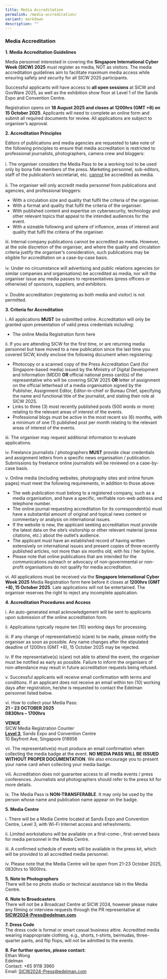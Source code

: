 ```yaml
---
title: Media Accreditation
permalink: /media-accreditation/
variant: markdown
description: ""
---
```

### **Media Accreditation**

**1. Media Accreditation Guidelines**

Media personnel interested in covering the **Singapore International Cyber Week (SICW) 2025** must register as media, NOT as visitors. The media accreditation guidelines aim to facilitate maximum media access while ensuring safety and security for all SICW 2025 participants.

Successful applicants will have access to **all open sessions** at SICW and GovWare 2025, as well as the exhibition show floor at Level 1 of the Sands Expo and Convention Centre. 

Registration opens on **18 August 2025 and closes at 1200hrs (GMT +8) on 15 October 2025**. Applicants will need to complete an online form and submit all required documents for review. All applications are subject to organiser’s approval.

**2. Accreditation Principles**

Editors of publications and media agencies are requested to take note of the following principles to ensure that media accreditation is restricted to professional journalists, photographers, camera crew and bloggers:
<br><br>i. The organiser considers the Media Pass to be a working tool to be used only by bona fide members of the press. Marketing personnel, sub-editors, staff of the publication’s secretariat, etc. <u>cannot</u> be accredited as media. 
<br><br>ii. The organiser will only accredit media personnel from publications and agencies, and professional bloggers:
* With a circulation size and quality that fulfil the criteria of the organiser.
* With a format and quality that fulfil the criteria of the organiser.
* With published content and expertise on cybersecurity, technology and other relevant topics that appeal to the intended audiences for the event.
* With a sizeable following and sphere of influence, areas of interest and quality that fulfil the criteria of the organiser.

iii.	Internal company publications cannot be accredited as media. However, at the sole discretion of the organiser, and where the quality and circulation criteria justify the organiser’s consideration, such publications may be eligible for accreditation on a case-by-case basis.
<br><br>iv.	Under no circumstance will advertising and public relations agencies (or similar companies and organisations) be accredited as media, nor will the organiser issue any media passes to representatives (press officers or otherwise) of sponsors, suppliers, and exhibitors.
<br><br>v.	Double accreditation (registering as both media and visitor) is not permitted.

**3. Criteria for Accreditation**

i. All applications **MUST** be submitted online. Accreditation will only be granted upon presentation of valid press credentials including:
* The online Media Registration form here<a href="https://www.gevme.com/78139197/registration/buy?tickets-419384=1" target="_blank"></a>

ii.	If you are attending SICW for the first time, or are returning media personnel but have moved to a new publication since the last time you covered SICW, kindly enclose the following document when registering:
* Photocopy or a scanned copy of the Press Accreditation Card (for Singapore-based media) issued by the Ministry of Digital Development and Information (MDDI) **OR** official national press card(s) of the representative who will be covering SICW 2025 **OR** letter of assignment on the official letterhead of a media organisation signed by the Publisher, Assignment Editor, Editor-in-chief or Bureau Chief, specifying the name and functional title of the journalist, and stating their role at SICW 2025.
* Links to three (3) most recently published posts (500 words or more) relating to the relevant areas of interest of the events.
* Professional blogs must be active in the most recent six (6) months, with a minimum of one (1) published post per month relating to the relevant areas of interest of the events.

iii.	The organiser may request additional information to evaluate applications.

iv.	Freelance journalists / photographers **MUST** provide clear credentials and assignment letters from a specific news organisation / publication. Submissions by freelance online journalists will be reviewed on a case-by-case basis.

v.	Online media (including websites, photography sites and online forum pages) must meet the following requirements, in addition to those above:
* The web publication must belong to a registered company, such as a media organisation, and have a specific, verifiable non-web address and telephone number.
* The online journal requesting accreditation for its correspondent(s) must have a substantial amount of original and topical news content or commentary or analysis on international issues.
* If the website is new, the applicant seeking accreditation must provide the latest data on the site’s visitorship or other relevant material (press citations, etc.) about the outlet’s audience. 
* The applicant must have an established record of having written extensively on international issues and present copies of three recently published articles, not more than six months old, with his / her byline.
* Please note that online publications that are intended for the communications outreach or advocacy of non-governmental or non-profit organisations do not qualify for media accreditation.

vi.	All applications must be received via the **Singapore International Cyber Week 2025** Media Registration form here<a href="https://www.gevme.com/78139197/registration/buy?tickets-419384=1" target="_blank"></a> before it closes at **1200hrs (GMT +8), 15 October 2025**. Late applications will not be entertained. The organiser reserves the right to reject any incomplete application.

**4. Accreditation Procedures and Access**

i.	An auto-generated email acknowledgement will be sent to applicants upon submission of the online accreditation form.

ii.	Applications typically require ten (10) working days for processing.

iii.	If any change of representative(s) is(are) to be made, please notify the organiser as soon as possible. Any name changes after the stipulated deadline of 1200hrs (GMT +8), 15 October 2025 may be rejected.

iv.	If the representative(s) is(are) not able to attend the event, the organiser must be notified as early as possible. Failure to inform the organisers of non-attendance may result in future accreditation requests being refused.

v.	Successful applicants will receive email confirmation with terms and conditions. If an applicant does not receive an email within ten (10) working days after registration, he/she is requested to contact the Edelman personnel listed below.

vi.	How to collect your Media Pass:
<br>**21 – 23 OCTOBER 2025
<br>0830hrs – 1700hrs**

**VENUE**
<br>SICW Media Registration Counter<br>
**<u>Level 3</u>**, Sands Expo and Convention Centre
<br>10 Bayfront Ave, Singapore 018956

vii.	The representative(s) must produce an email confirmation when collecting the media badge at the event. **NO MEDIA PASS WILL BE ISSUED WITHOUT PROPER DOCUMENTATION**. We also encourage you to present your name card when collecting your media badge.

viii.	Accreditation does not guarantee access to all media events / press conferences. Journalists and photographers should refer to the press kit for more details.

ix.	The Media Pass is **NON-TRANSFERABLE**. It may only be used by the person whose name and publication name appear on the badge.

**5. Media Centre**

i.	There will be a Media Centre located at Sands Expo and Convention Centre, Level 3, with Wi-Fi Internet access and refreshments.

ii.	Limited workstations will be available on a first-come-, first-served basis for media personnel in the Media Centre.

iii.	A confirmed schedule of events will be available in the press kit, which will be provided to all accredited media personnel.

iv.	Please note that the Media Centre will be open from 21-23 October 2025, 0830hrs to 1800hrs.

**5. Note to Photographers**
<br>There will be no photo studio or technical assistance lab in the Media Centre.

**6. Note to Broadcasters**
<br>There will not be a Broadcast Centre at SICW 2024, however please make any filming or interview requests through the PR representative at [**SICW2024-Press@edelman.com**](mailto:SICW2024-Press@edelman.com). 

**7. Dress Code**
<br>The dress code is formal or smart casual business attire. Accredited media wearing inappropriate clothing, e.g., shorts, t-shirts, bermudas, three-quarter pants, and flip flops, will not be admitted to the events.

**8. For further queries, please contact:**
<br>Ethan Wong
<br>Edelman
<br>Contact: +65 9118 3960
<br>Email: [SICW2024-Press@edelman.com](mailto:SICW2024-Press@edelman.com)